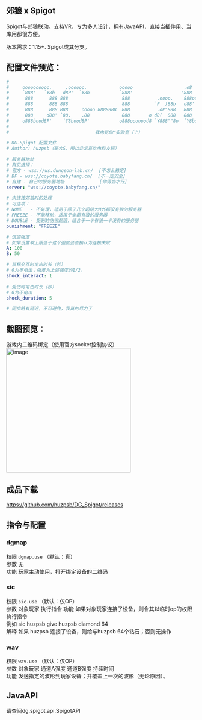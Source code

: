 郊狼 x Spigot
---

Spigot与郊狼联动。支持VR，专为多人设计，拥有JavaAPI，直接当插件用、当库用都很方便。

版本需求：1.15+. Spigot或其分支。

## 配置文件预览：

```yaml
#
#     oooooooooo.     .oooooo.            ooooo                   .o8
#     `888'   `Y8b   d8P'  `Y8b           `888'                  "888
#      888      888 888                    888          .oooo.    888oooo.
#      888      888 888                    888         `P  )88b   d88' `88b
#      888      888 888     ooooo 8888888  888          .oP"888   888   888
#      888     d88' `88.    .88'           888       o d8(  888   888   888
#     o888bood8P'    `Y8bood8P'           o888ooooood8 `Y888""8o  `Y8bod8P'
#
#                                我电死你™实验室（？）

# DG-Spigot 配置文件
# Author: huzpsb（是大S，所以非常喜欢电群友玩）

# 服务器地址
# 常见选择：
# 官方 - wss://ws.dungeon-lab.cn/  [不怎么稳定]
# BF - wss://coyote.babyfang.cn/  [不一定安全]
# 自建 - 自己的服务器地址             [你得会才行]
server: "wss://coyote.babyfang.cn/"

# 未连接郊狼时的处理
# 可选项：
# NONE   - 不处理，适用于除了几个超级大M外都没有狼的服务器
# FREEZE - 不能移动，适用于全都有狼的服务器
# DOUBLE - 受到的伤害翻倍，适合于一半有狼一半没有的服务器
punishment: "FREEZE"

# 信道强度
# 如果设置软上限低于这个强度会直接认为连接失败
A: 100
B: 50

# 鼠标交互时电击时长（秒）
# 0为不电击；强度为上述强度的1/2。
shock_interact: 1

# 受伤时电击时长（秒）
# 0为不电击
shock_duration: 5

# 同步略有延迟，不可避免，我真的尽力了

```

## 截图预览：

游戏内二维码绑定（使用官方socket控制协议）  
<img width="331" alt="image" src="https://github.com/user-attachments/assets/1c07ea0b-9f0c-465a-88c7-34e8c43eb1b7" />

## 成品下载

https://github.com/huzpsb/DG_Spigot/releases

## 指令与配置

### dgmap

权限 `dgmap.use` （默认：真）  
参数 无  
功能 玩家主动使用，打开绑定设备的二维码

### sic

权限 `sic.use` （默认：仅OP）  
参数 对象玩家 执行指令
功能 如果对象玩家连接了设备，则令其以临时op的权限执行指令  
例如 sic huzpsb give huzpsb diamond 64  
解释 如果 huzpsb 连接了设备，则给与huzpsb 64个钻石；否则无操作

### wav

权限 `wav.use` （默认：仅OP）  
参数 对象玩家 通道A强度 通道B强度 持续时间  
功能 发送指定的波形到玩家设备；并覆盖上一次的波形（无论原因）。

## JavaAPI

请查阅dg.spigot.api.SpigotAPI